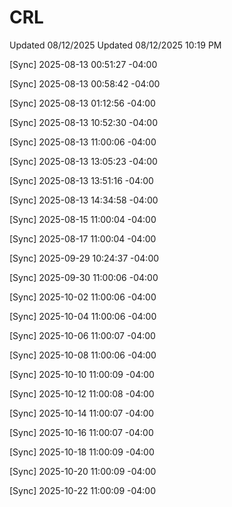 # CRL
Updated 08/12/2025
Updated 08/12/2025 10:19 PM

[Sync] 2025-08-13 00:51:27 -04:00

[Sync] 2025-08-13 00:58:42 -04:00

[Sync] 2025-08-13 01:12:56 -04:00

[Sync] 2025-08-13 10:52:30 -04:00

[Sync] 2025-08-13 11:00:06 -04:00

[Sync] 2025-08-13 13:05:23 -04:00

[Sync] 2025-08-13 13:51:16 -04:00

[Sync] 2025-08-13 14:34:58 -04:00

[Sync] 2025-08-15 11:00:04 -04:00

[Sync] 2025-08-17 11:00:04 -04:00

[Sync] 2025-09-29 10:24:37 -04:00

[Sync] 2025-09-30 11:00:06 -04:00

[Sync] 2025-10-02 11:00:06 -04:00

[Sync] 2025-10-04 11:00:06 -04:00

[Sync] 2025-10-06 11:00:07 -04:00

[Sync] 2025-10-08 11:00:06 -04:00

[Sync] 2025-10-10 11:00:09 -04:00

[Sync] 2025-10-12 11:00:08 -04:00

[Sync] 2025-10-14 11:00:07 -04:00

[Sync] 2025-10-16 11:00:07 -04:00

[Sync] 2025-10-18 11:00:09 -04:00

[Sync] 2025-10-20 11:00:09 -04:00

[Sync] 2025-10-22 11:00:09 -04:00
